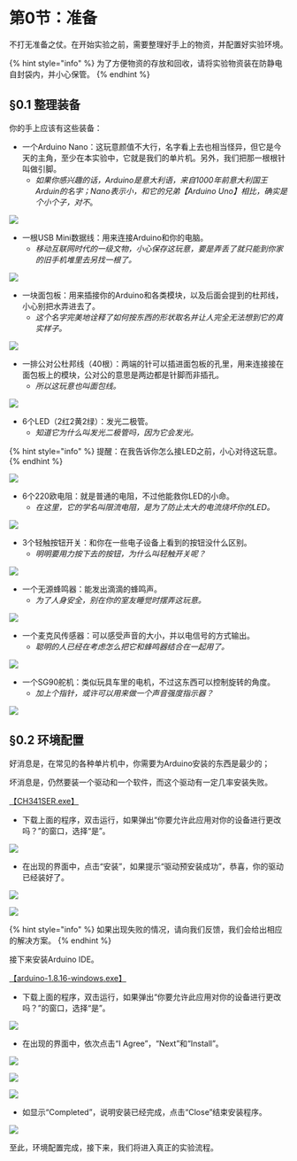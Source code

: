 # 第0节：准备

不打无准备之仗。在开始实验之前，需要整理好手上的物资，并配置好实验环境。

{% hint style="info" %}
为了方便物资的存放和回收，请将实验物资装在防静电自封袋内，并小心保管。
{% endhint %}

## §0.1 整理装备

你的手上应该有这些装备：

* 一个Arduino Nano：这玩意颜值不大行，名字看上去也相当怪异，但它是今天的主角，至少在本实验中，它就是我们的单片机。另外，我们把那一根根针叫做引脚。
  * _如果你感兴趣的话，Arduino是意大利语，来自1000年前意大利国王Arduin的名字；Nano表示小，和它的兄弟【Arduino Uno】相比，确实是个小个子，对不_。

![](.gitbook/assets/chap0\_img1\_arduinonano.jpg)



* 一根USB Mini数据线：用来连接Arduino和你的电脑。
  * _移动互联网时代的一级文物，小心保存这玩意，要是弄丢了就只能到你家的旧手机堆里去另找一根了。_

![](.gitbook/assets/chap0\_img2\_usbxian.jpg)



* 一块面包板：用来插接你的Arduino和各类模块，以及后面会提到的杜邦线，小心别把水弄进去了。
  * _这个名字完美地诠释了如何按东西的形状取名并让人完全无法想到它的真实样子。_

![](.gitbook/assets/chap0\_img3\_mianbaoban.jpg)



* 一排公对公杜邦线（40根）：两端的针可以插进面包板的孔里，用来连接接在面包板上的模块，公对公的意思是两边都是针脚而非插孔。
  * _所以这玩意也叫面包线。_

![](.gitbook/assets/chap0\_img4\_dubangxian.jpg)



* 6个LED（2红2黄2绿）：发光二极管。
  * _知道它为什么叫发光二极管吗，因为它会发光。_

{% hint style="info" %}
提醒：在我告诉你怎么接LED之前，小心对待这玩意。
{% endhint %}

![](.gitbook/assets/chap0\_img5\_led.jpg)



* 6个220欧电阻：就是普通的电阻，不过他能救你LED的小命。
  * _在这里，它的学名叫限流电阻，是为了防止太大的电流烧坏你的LED。_

![](.gitbook/assets/chap0\_img6\_dianzu.jpg)



* 3个轻触按钮开关：和你在一些电子设备上看到的按钮没什么区别。
  * _明明要用力按下去的按钮，为什么叫轻触开关呢？_

![](.gitbook/assets/chap0\_img7\_qingchukaiguan.jpg)



* 一个无源蜂鸣器：能发出滴滴的蜂鸣声。
  * _为了人身安全，别在你的室友睡觉时摆弄这玩意。_

![](.gitbook/assets/chap0\_img8\_fengmingqi.jpeg)



* 一个麦克风传感器：可以感受声音的大小，并以电信号的方式输出。
  * _聪明的人已经在考虑怎么把它和蜂鸣器结合在一起用了。_

![](.gitbook/assets/chap0\_img9\_maikefeng.jpeg)



* 一个SG90舵机：类似玩具车里的电机，不过这东西可以控制旋转的角度。
  * _加上个指针，或许可以用来做一个声音强度指示器？_

![](.gitbook/assets/chap0\_img10\_duoji.jpg)

###

## §0.2 环境配置

好消息是，在常见的各种单片机中，你需要为Arduino安装的东西是最少的；

坏消息是，仍然要装一个驱动和一个软件，而这个驱动有一定几率安装失败。

[【CH341SER.exe】](https://www.jianguoyun.com/p/DQpVhxQQmcGwBxjsjpsE)

* 下载上面的程序，双击运行，如果弹出“你要允许此应用对你的设备进行更改吗？”的窗口，选择“是”。

![](.gitbook/assets/chap0\_img11\_qudonganzhuang1.png)

* 在出现的界面中，点击“安装”，如果提示“驱动预安装成功”，恭喜，你的驱动已经装好了。

![](.gitbook/assets/chap0\_img12\_qudonganzhuang2.png)

![](.gitbook/assets/chap0\_img13\_qudonganzhuang3.png)

{% hint style="info" %}
如果出现失败的情况，请向我们反馈，我们会给出相应的解决方案。
{% endhint %}



接下来安装Arduino IDE。

[【arduino-1.8.16-windows.exe】](https://www.jianguoyun.com/p/DQpVhxQQmcGwBxjsjpsE)

* 下载上面的程序，双击运行，如果弹出“你要允许此应用对你的设备进行更改吗？”的窗口，选择“是”。

![](.gitbook/assets/chap0\_img14\_ideanzhuang1.png)

* 在出现的界面中，依次点击“I Agree”，“Next”和“Install”。

![](.gitbook/assets/chap0\_img15\_ideanzhuang2.png)

![](.gitbook/assets/chap0\_img16\_ideanzhuang3.png)

![](.gitbook/assets/chap0\_img17\_ideanzhuang4.png)

* 如显示“Completed”，说明安装已经完成，点击“Close”结束安装程序。

![](.gitbook/assets/chap0\_img18\_ideanzhuang5.png)

至此，环境配置完成，接下来，我们将进入真正的实验流程。
